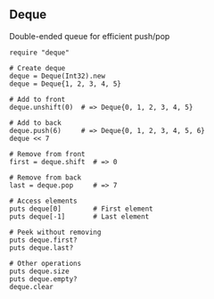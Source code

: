 <!-- METADATA
{
  "title": "Crystal Deque",
  "tags": [
    "crystal",
    "data-structures",
    "deque"
  ],
  "language": "crystal"
}
-->

## Deque
Double-ended queue for efficient push/pop
```crystal
require "deque"

# Create deque
deque = Deque(Int32).new
deque = Deque{1, 2, 3, 4, 5}

# Add to front
deque.unshift(0)  # => Deque{0, 1, 2, 3, 4, 5}

# Add to back
deque.push(6)     # => Deque{0, 1, 2, 3, 4, 5, 6}
deque << 7

# Remove from front
first = deque.shift  # => 0

# Remove from back
last = deque.pop     # => 7

# Access elements
puts deque[0]        # First element
puts deque[-1]       # Last element

# Peek without removing
puts deque.first?
puts deque.last?

# Other operations
puts deque.size
puts deque.empty?
deque.clear
```
